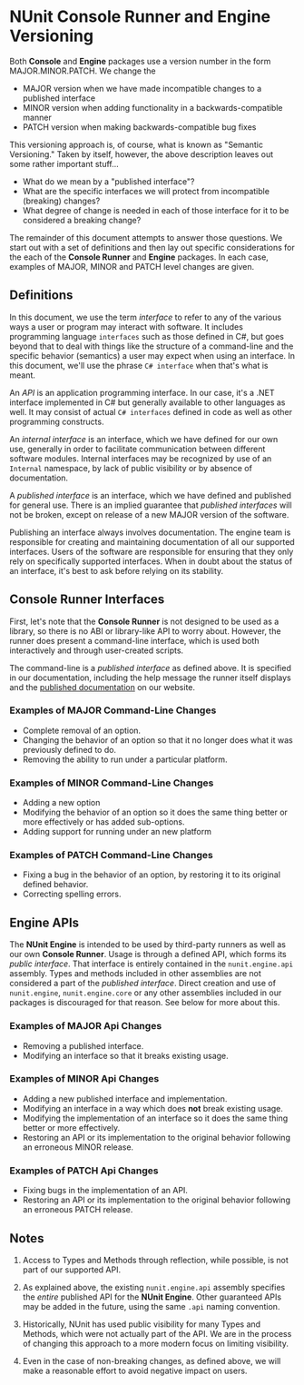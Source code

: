 # NUnit Console Runner and Engine Versioning

Both **Console** and **Engine** packages use a version number in the form MAJOR.MINOR.PATCH. We change the

- MAJOR version when we have made incompatible changes to a published interface
- MINOR version when adding functionality in a backwards-compatible manner
- PATCH version when making backwards-compatible bug fixes

This versioning approach is, of course, what is known as "Semantic Versioning." Taken by itself, however, the above description leaves out some rather important stuff...

* What do we mean by a "published interface"?
* What are the specific interfaces we will protect from incompatible (breaking) changes?
* What degree of change is needed in each of those interface for it to be considered a breaking change?

The remainder of this document attempts to answer those questions. We start out with a set of definitions and then lay out specific considerations for the each of the **Console Runner** and **Engine** packages. In each case, examples of MAJOR, MINOR and PATCH level changes are given.

## Definitions

In this document, we use the term _interface_ to refer to any of the various ways a user or program may interact with software. It includes programming language `interfaces` such as those defined in C#, but goes beyond that to deal with things like the structure of a command-line and the specific behavior (semantics) a user may expect when using an interface. In this document, we'll use the phrase `C# interface` when that's what is meant.

An _API_ is an application programming interface. In our case, it's a .NET interface implemented in C# but generally available to other languages as well. It may consist of actual `C# interfaces` defined in code as well as other programming constructs.

An _internal interface_ is an interface, which we have defined for our own use, generally in order to facilitate communication between different software modules. Internal interfaces may be recognized by use of an `Internal` namespace, by lack of public visibility or by absence of documentation.

A _published interface_ is an interface, which we have defined and published for general use. There is an implied guarantee that _published interfaces_ will not be broken, except on release of a new MAJOR version of the software.

Publishing an interface always involves documentation. The engine team is responsible for creating and maintaining documentation of all our supported interfaces. Users of the software are responsible for ensuring that they only rely on specifically supported interfaces. When in doubt about the status of an interface, it's best to ask before relying on its stability.

## Console Runner Interfaces

First, let's note that the **Console Runner** is not designed to be used as a library, so there is no ABI or library-like API to worry about. However, the runner does present a command-line interface, which is used both interactively and through user-created scripts.

The command-line is a _published interface_ as defined above. It is specified in our documentation, including the help message the runner itself displays and the [published documentation](https://docs.nunit.org/articles/nunit/running-tests/Console-Command-Line.html) on our website.

### Examples of MAJOR Command-Line Changes

- Complete removal of an option.
- Changing the behavior of an option so that it no longer does what it was previously defined to do.
- Removing the ability to run under a particular platform.

### Examples of MINOR Command-Line Changes

- Adding a new option
- Modifying the behavior of an option so it does the same thing better or more effectively or has added sub-options.
- Adding support for running under an new platform

### Examples of PATCH Command-Line Changes

- Fixing a bug in the behavior of an option, by restoring it to its original defined behavior.
- Correcting spelling errors.

## Engine APIs

The **NUnit Engine** is intended to be used by third-party runners as well as our own **Console Runner**. Usage is through a defined API, which forms its _public interface_. That interface is entirely contained in the `nunit.engine.api` assembly. Types and methods included in other assemblies are not considered a part of the _published interface_. Direct creation and use of `nunit.engine`, `nunit.engine.core` or any other assemblies included in our packages is discouraged for that reason. See below for more about this.

### Examples of MAJOR Api Changes

- Removing a published interface.
- Modifying an interface so that it breaks existing usage.

### Examples of MINOR Api Changes

- Adding a new published interface and implementation.
- Modifying an interface in a way which does __not__ break existing usage.
- Modifying the implementation of an interface so it does the same thing better or more effectively.
- Restoring an API or its implementation to the original behavior following an erroneous MINOR release.

### Examples of PATCH Api Changes

- Fixing bugs in the implementation of an API.
- Restoring an API or its implementation to the original behavior following an erroneous PATCH release.

## Notes

1. Access to Types and Methods through reflection, while possible, is not part of our supported API.

2. As explained above, the existing `nunit.engine.api` assembly specifies the _entire_ published API for the **NUnit Engine**. Other guaranteed APIs may be added in the future, using the same `.api` naming convention.

3. Historically, NUnit has used public visibility for many Types and Methods, which were not actually part of the API. We are in the process of changing this approach to a more modern focus on limiting visibility.

4. Even in the case of non-breaking changes, as defined above, we will make a reasonable  effort to avoid negative impact on users.
